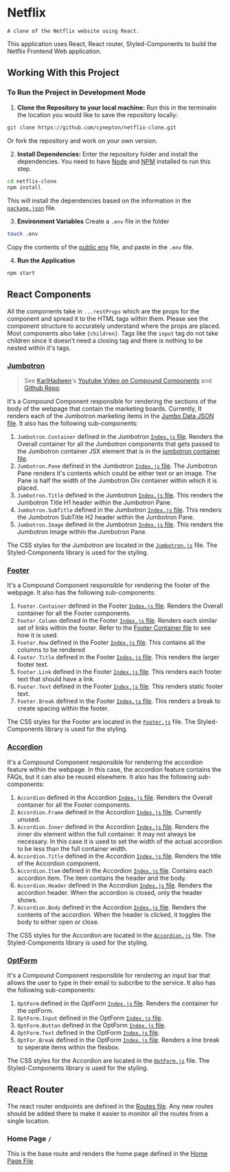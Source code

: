 # Netflix
    A clone of the Netflix website using React.

This application uses React, React router, Styled-Components to build the Netflix Frontend Web application.

## Working With this Project

### To Run the Project in Development Mode
1. **Clone the Repository to your local machine:** 
Run this in the terminalin the location you would like to save the repository locally:
```sh
git clone https://github.com/cynepton/netflix-clone.git
```
Or fork the repository and work on your own version.

2. **Install Dependencies:**
Enter the repository folder and install the dependencies. You need to have [Node](https://nodejs.org/en/download/) and [NPM](https://www.npmjs.com/) installed to run this step.
```sh
cd netflix-clone
npm install
```
This will install the dependencies based on the information in the [`package.json`](package.json) file.

3. **Environment Variables**
Create a `.env` file in the folder
```sh
touch .env
```
Copy the contents of the [public env](public-env) file, and paste in the `.env` file.

4. **Run the Application**
```sh
npm start
```

## React Components

All the components take in `...restProps` which are the props for the component and spread it to the HTML tags within them. Please see the component structure to accurately understand where the props are placed.
Most components also take `{children}`. Tags like the `input` tag do not take children since it doesn't need a closing tag and there is nothing to be nested within it's tags.

### [Jumbotron](src/components/jumbotron)
> See [KarlHadwen](https://github.com/karlhadwen)'s [Youtube Video on Compound Components](https://www.youtube.com/watch?v=nHMAMS38x-E) and [Github Repo](https://github.com/karlhadwen/compound-components).

It's a Compound Component responsible for rendering the sections of the body of the webpage that contain the marketing boards. Currently, It renders each of the Jumbotron marketing items in the [Jumbo Data JSON file](./src/fixtures/jumbo.json). It also has the following sub-components:

1. `Jumbotron.Container` defined in the Jumbotron [`Index.js` file](./src/components/jumbotron/index.js).
    Renders the Overall container for all the Jumbotron components that gets passed to the Jumbotron container JSX element that is in the [jumbotron container file](./src/containers/jumbotron.js).
2. `Jumbotron.Pane` defined in the Jumbotron [`Index.js` file](./src/components/jumbotron/index.js).
    The Jumbotron Pane renders it's contents which could be either text or an image. The Pane is half the width of the Jumbotron Div container within which it is placed.
3. `Jumbotron.Title` defined in the Jumbotron [`Index.js` file](./src/components/jumbotron/index.js).
    This renders the Jumbotron Title H1 header within the Jumbotron Pane.
4. `Jumbotron.SubTitle` defined in the Jumbotron [`Index.js` file](./src/components/jumbotron/index.js).
    This renders the Jumbotron SubTitle H2 header within the Jumbotron Pane.
5. `Jumbotron.Image` defined in the Jumbotron [`Index.js` file](./src/components/jumbotron/index.js).
    This renders the Jumbotron Image within the Jumbotron Pane.

The CSS styles for the Jumbotron are located in the [`Jumbotron.js`](./src/components/jumbotron/styles/jumbotron.js) file. The Styled-Components library is used for the styling.

### [Footer](src/components/footer)
It's a Compound Component responsible for rendering the footer of the webpage. It also has the following sub-components:

1. `Footer.Container` defined in the Footer [`Index.js` file](./src/components/footer/index.js).
    Renders the Overall container for all the Footer components.
2. `Footer.Column` defined in the Footer [`Index.js` file](./src/components/footer/index.js).
Renders each similar set of links within the footer. Refer to the [Footer Container file](./src/containers/footer.js) to see how it is used.
3. `Footer.Row` defined in the Footer [`Index.js` file](./src/components/footer/index.js).
This contains all the columns to be rendered 
4. `Footer.Title` defined in the Footer [`Index.js` file](./src/components/footer/index.js).
This renders the larger footer text.
5. `Footer.Link` defined in the Footer [`Index.js` file](./src/components/footer/index.js).
This renders each footer text that should have a link.
6. `Footer.Text` defined in the Footer [`Index.js` file](./src/components/footer/index.js).
This renders static footer text.
7. `Footer.Break` defined in the Footer [`Index.js` file](./src/components/footer/index.js).
This renders a break to create spacing within the footer.

The CSS styles for the Footer are located in the [`Footer.js`](./src/components/footer/styles/footer.js) file. The Styled-Components library is used for the styling.

### [Accordion](src/components/accordion)
It's a Compound Component responsible for rendering the accordion feature within the webpage. In this case, the accordion feature contains the FAQs, but it can also be reused elsewhere. It also has the following sub-components:

1. `Accordion` defined in the Accordion [`Index.js` file](./src/components/accordion/index.js).
    Renders the Overall container for all the Footer components.
2. `Accordion.Frame` defined in the Accordion [`Index.js` file](./src/components/accordion/index.js).
    Currently unused.
3. `Accordion.Inner` defined in the Accordion [`Index.js` file](./src/components/accordion/index.js).
    Renders the inner div element within the full container. It may not always be necessary. In this case it is used to set the width of the actual accordion to be less than the full container width.
4. `Accordion.Title` defined in the Accordion [`Index.js` file](./src/components/accordion/index.js).
    Renders the title of the Accordion component.
5. `Accordion.Item` defined in the Accordion [`Index.js` file](./src/components/accordion/index.js).
    Contains each accordion item. The item contains the header and the body.
6. `Accordion.Header` defined in the Accordion [`Index.js` file](./src/components/accordion/index.js).
    Renders the accordion header. When the accordion is closed, only the header shows.
7. `Accordion.Body` defined in the Accordion [`Index.js` file](./src/components/accordion/index.js).
    Renders the contents of the accordion. When the header is clicked, it toggles the body to either open or close.

The CSS styles for the Accordion are located in the [`Accordion.js`](./src/components/accordion/styles/accordion.js) file. The Styled-Components library is used for the styling.

### [OptForm](src/components/optForm)
It's a Compound Component responsible for rendering an input bar that allows the user to type in their email to subcribe to the service. It also has the following sub-components:

1. `OptForm` defined in the OptForm [`Index.js` file](./src/components/optForm/index.js).
    Renders the container for the optForm.
2. `OptForm.Input` defined in the OptForm [`Index.js` file](./src/components/optForm/index.js).
3. `OptForm.Button` defined in the OptForm [`Index.js` file](./src/components/optForm/index.js).
4. `OptForm.Text` defined in the OptForm [`Index.js` file](./src/components/optForm/index.js).
5. `OptFor.Break` defined in the OptForm [`Index.js` file](./src/components/optForm/index.js).
    Renders a line break to seperate items within the flexbox.

The CSS styles for the Accordion are located in the [`OptForm.js`](./src/components/optForm/styles/optForm.js) file. The Styled-Components library is used for the styling.

## React Router
The react router endpoints are defined in the [Routes file](./src/constants/routes.js). Any new routes should be added there to make it easier to monitor all the routes from a single location.

### Home Page `/`
This is the base route and renders the home page defined in the [Home Page File](./src/pages/home.js)
